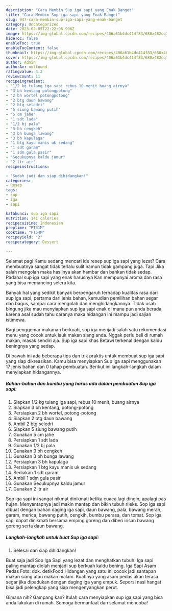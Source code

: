 ```yaml
---
description: "Cara Membin Sup iga sapi yang Enak Banget"
title: "Cara Membin Sup iga sapi yang Enak Banget"
slug: 947-cara-membin-sup-iga-sapi-yang-enak-banget
category: Uncategorized
date: 2023-02-05T22:22:06.996Z
image: https://img-global.cpcdn.com/recipes/406a61b4dc414f83/680x482cq70/sup-iga-sapi-foto-resep-utama.jpg
hideToc: false
enableToc: true
enableTocContent: false
thumbnail: https://img-global.cpcdn.com/recipes/406a61b4dc414f83/680x482cq70/sup-iga-sapi-foto-resep-utama.jpg
cover: https://img-global.cpcdn.com/recipes/406a61b4dc414f83/680x482cq70/sup-iga-sapi-foto-resep-utama.jpg
author: Admin
authorAv: notfound
ratingvalue: 4.2
reviewcount: 11
recipeingredient:
- "1/2 kg tulang iga sapi rebus 10 menit buang airnya"
- "3 bh kentang potongpotong"
- "2 bh wortel potongpotong"
- "2 btg daun bawang"
- "2 btg seledri"
- "5 siung bawang putih"
- "5 cm jahe"
- "1 sdt lada"
- "1/2 bj pala"
- "3 bh cengkeh"
- "3 bh bunga lawang"
- "3 bh kapulaga"
- "1 btg kayu manis uk sedang"
- "1 sdt garam"
- "1 sdm gula pasir"
- "Secukupnya kaldu jamur"
- "2 ltr air"
recipeinstructions:

- "Sudah jadi dan siap dihidangkan!"
categories:
- Resep
tags:
- sup
- iga
- sapi

katakunci: sup iga sapi 
nutrition: 141 calories
recipecuisine: Indonesian
preptime: "PT31M"
cooktime: "PT54M"
recipeyield: "2"
recipecategory: Dessert

---
```



Selamat pagi Kamu sedang mencari ide resep sup iga sapi yang lezat? Cara membuatnya sangat tidak terlalu sulit namun tidak gampang juga. Tapi Jika salah mengolah maka hasilnya akan hambar dan bahkan tidak sedap. Padahal sup iga sapi yang enak harusnya Kan mempunyai aroma dan rasa yang bisa memancing selera kita.


Banyak hal yang sedikit banyak berpengaruh terhadap kualitas rasa dari sup iga sapi, pertama dari jenis bahan, kemudian pemilihan bahan segar dan bagus, sampai cara mengolah dan menghidangkannya. Tidak usah bingung jika mau menyiapkan sup iga sapi enak di mana pun anda berada, karena asal sudah tahu caranya maka hidangan ini mampu jadi sajian istimewa.

Bagi penggemar makanan berkuah, sop iga menjadi salah satu rekomendasi menu yang cocok untuk lauk makan siang anda. Nggak perlu beli di rumah makan, masak sendiri aja. Sup iga sapi khas Betawi terkenal dengan kaldu beningnya yang sedap.


Di bawah ini ada beberapa tips dan trik praktis untuk membuat sup iga sapi yang siap dikreasikan. Kamu bisa menyiapkan Sup iga sapi menggunakan 17 jenis bahan dan 0 tahap pembuatan. Berikut ini langkah-langkah dalam menyiapkan hidangannya.

<!--inarticleads1-->

##### Bahan-bahan dan bumbu yang harus ada dalam pembuatan Sup iga sapi:

1. Siapkan 1/2 kg tulang iga sapi, rebus 10 menit, buang airnya
1. Siapkan 3 bh kentang, potong-potong
1. Persiapkan 2 bh wortel, potong-potong
1. Siapkan 2 btg daun bawang
1. Ambil 2 btg seledri
1. Siapkan 5 siung bawang putih
1. Gunakan 5 cm jahe
1. Persiapkan 1 sdt lada
1. Gunakan 1/2 bj pala
1. Gunakan 3 bh cengkeh
1. Gunakan 3 bh bunga lawang
1. Persiapkan 3 bh kapulaga
1. Persiapkan 1 btg kayu manis uk sedang
1. Sediakan 1 sdt garam
1. Ambil 1 sdm gula pasir
1. Gunakan Secukupnya kaldu jamur
1. Gunakan 2 ltr air


Sop iga sapi ini sangat nikmat dinikmati ketika cuaca lagi dingin, apalagi pas hujan. Menyantapnya jadi makin mantap dan bikin tubuh rileks. Sop iga sapi dibuat dengan bahan daging iga sapi, daun bawang, pala, bawang merah, garam, merica, bawang putih, cengkih, bumbu perasa, dan tomat. Sop iga sapi dapat dinikmati bersama emping goreng dan diberi irisan bawang goreng serta daun bawang. 

<!--inarticleads2-->

##### Langkah-langkah untuk buat Sup iga sapi:


1. Selesai dan siap dihidangkan!

Buat saja jadi Sop Iga Sapi yang lezat dan menghatkan tubuh. Iga sapi paling mantap diolah menjadi sup berkuah kaldu bening. Iga Sapi Asam Pedas Foto: dok. detikFood Hidangan yang satu ini cocok jadi santapan makan siang atau makan malam. Kuahnya yang asam pedas akan terasa segar jika dipadukan dengan daging iga yang empuk. Seporsi nasi hangat bisa jadi pelengkap yang siap mengenyangkan perut. 

Gimana nih? Gampang kan? Itulah cara menyiapkan sup iga sapi yang bisa anda lakukan di rumah. Semoga bermanfaat dan selamat mencoba!
